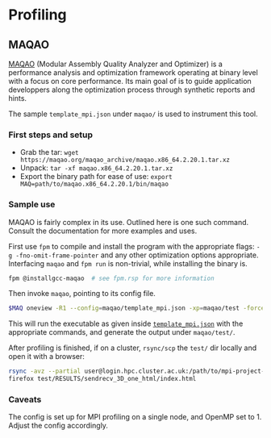 # Profiling

## MAQAO

[MAQAO](maqao.org) (Modular Assembly Quality Analyzer and Optimizer) is a performance analysis and optimization framework operating at binary level with a focus on core performance. Its main goal of is to guide application developpers along the optimization process through synthetic reports and hints.

The sample `template_mpi.json` under `maqao/` is used to instrument this tool.

### First steps and setup

- Grab the tar: `wget https://maqao.org/maqao_archive/maqao.x86_64.2.20.1.tar.xz`
- Unpack: `tar -xf maqao.x86_64.2.20.1.tar.xz`
- Export the binary path for ease of use: `export MAQ=path/to/maqao.x86_64.2.20.1/bin/maqao`

### Sample use

MAQAO is fairly complex in its use. Outlined here is one such command. Consult the documentation for more examples and uses.

First use `fpm` to compile and install the program with the appropriate flags: `-g -fno-omit-frame-pointer` and any other optimization options appropriate. Interfacing `maqao` and `fpm run` is non-trivial, while installing the binary is.

```bash
fpm @installgcc-maqao  # see fpm.rsp for more information
```

Then invoke `maqao`, pointing to its config file.

```bash
$MAQ oneview -R1 --config=maqao/template_mpi.json -xp=maqao/test -force-static-analysis  -maximum-threads-per-process=2
```

This will run the executable as given inside [`template_mpi.json`](../maqao/template_mpi.json) with the appropriate commands, and generate the output under `maqao/test/`.

After profiling is finished, if on a cluster, `rsync/scp` the `test/` dir locally and open it with a browser:

```bash
rsync -avz --partial user@login.hpc.cluster.ac.uk:/path/to/mpi-project-exploration/maqao/test .
firefox test/RESULTS/sendrecv_3D_one_html/index.html
```

### Caveats

The config is set up for MPI profiling on a single node, and OpenMP set to 1. Adjust the config accordingly.
